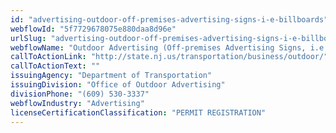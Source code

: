 ```yaml
---
id: "advertising-outdoor-off-premises-advertising-signs-i-e-billboards"
webflowId: "5f7729678075e880daa8d96e"
urlSlug: "advertising-outdoor-off-premises-advertising-signs-i-e-billboards"
webflowName: "Outdoor Advertising (Off-premises Advertising Signs, i.e. Billboards)"
callToActionLink: "http://state.nj.us/transportation/business/outdoor/"
callToActionText: ""
issuingAgency: "Department of Transportation"
issuingDivision: "Office of Outdoor Advertising"
divisionPhone: "(609) 530-3337"
webflowIndustry: "Advertising"
licenseCertificationClassification: "PERMIT REGISTRATION"
---
```

